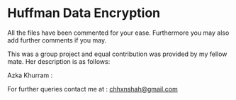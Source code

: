 # Huffman Data Encryption

All the files have been commented for your ease. Furthermore you may also add further comments if you may.

This was a group project and equal contribution was provided by my fellow mate. Her description is as follows:

Azka Khurram : 

For further queries contact me at : chhxnshah@gmail.com
